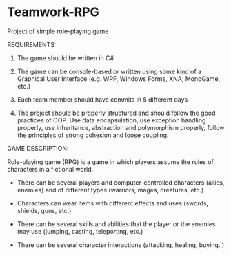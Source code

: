# Teamwork-RPG
Project of simple role-playing game

REQUIREMENTS:

1. The game should be written in C#

2. The game can be console-based or written using some kind of a Graphical User Interface 
(e.g. WPF, Windows Forms, XNA, MonoGame, etc.)

3. Each team member should have commits in 5 different days

4. The project should be properly structured and should follow the good practices of OOP. 
Use data encapsulation, use exception handling properly, use inheritance, abstraction and 
polymorphism properly, follow the principles of strong cohesion and loose coupling.


GAME DESCRIPTION:

Role-playing game (RPG) is a game in which players assume the rules of characters in a
fictional world.

- There can be several players and computer-controlled characters (allies, enemies) and of
different types (warriors, mages, creatures, etc.)

- Characters can wear items with different effects and uses (swords, shields, guns, etc.)

- There can be several skills and abilities that the player or the enemies may use (jumping, casting,
teleporting, etc.)

- There can be several character interactions (attacking, healing, buying..)